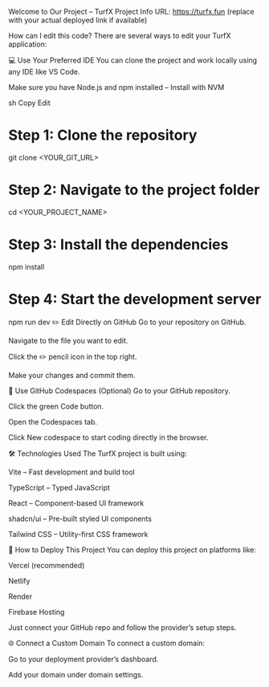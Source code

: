 Welcome to Our Project – TurfX
Project Info
URL: https://turfx.fun (replace with your actual deployed link if available)

How can I edit this code?
There are several ways to edit your TurfX application:

💻 Use Your Preferred IDE
You can clone the project and work locally using any IDE like VS Code.

Make sure you have Node.js and npm installed – Install with NVM

sh
Copy
Edit
# Step 1: Clone the repository
git clone <YOUR_GIT_URL>

# Step 2: Navigate to the project folder
cd <YOUR_PROJECT_NAME>

# Step 3: Install the dependencies
npm install

# Step 4: Start the development server
npm run dev
✏️ Edit Directly on GitHub
Go to your repository on GitHub.

Navigate to the file you want to edit.

Click the ✏️ pencil icon in the top right.

Make your changes and commit them.

🧠 Use GitHub Codespaces (Optional)
Go to your GitHub repository.

Click the green Code button.

Open the Codespaces tab.

Click New codespace to start coding directly in the browser.

🛠 Technologies Used
The TurfX project is built using:

Vite – Fast development and build tool

TypeScript – Typed JavaScript

React – Component-based UI framework

shadcn/ui – Pre-built styled UI components

Tailwind CSS – Utility-first CSS framework

🚀 How to Deploy This Project
You can deploy this project on platforms like:

Vercel (recommended)

Netlify

Render

Firebase Hosting

Just connect your GitHub repo and follow the provider’s setup steps.

🌐 Connect a Custom Domain
To connect a custom domain:

Go to your deployment provider’s dashboard.

Add your domain under domain settings.
